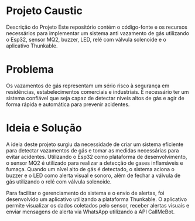 # Projeto Caustic
Descrição do Projeto
Este repositório contém o código-fonte e os recursos necessários para implementar um sistema anti vazamento de gás utilizando o Esp32, sensor MQ2, buzzer, LED, relé com válvula solenoide e o aplicativo Thunkable.

# Problema
Os vazamentos de gás representam um sério risco à segurança em residências, estabelecimentos comerciais e industriais. É necessário ter um sistema confiável que seja capaz de detectar níveis altos de gás e agir de forma rápida e automática para prevenir acidentes.

# Ideia e Solução
A ideia deste projeto surgiu da necessidade de criar um sistema eficiente para detectar vazamentos de gás e tomar as medidas necessárias para evitar acidentes. Utilizando o Esp32 como plataforma de desenvolvimento, o sensor MQ2 é utilizado para realizar a detecção de gases inflamáveis e fumaça. Quando um nível alto de gás é detectado, o sistema aciona o buzzer e o LED como alerta visual e sonoro, além de fechar a válvula de gás utilizando o relé com válvula solenoide.

Para facilitar o gerenciamento do sistema e o envio de alertas, foi desenvolvido um aplicativo utilizando a plataforma Thunkable. O aplicativo permite visualizar os dados coletados pelo sensor, receber alertas visuais e enviar mensagens de alerta via WhatsApp utilizando a API CallMeBot.




